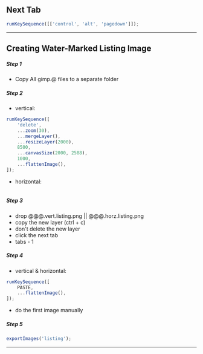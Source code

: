 ## Next Tab
```js
runKeySequence([['control', 'alt', 'pagedown']]);
```
---

## Creating Water-Marked Listing Image

##### Step 1
- Copy All gimp.@ files to a separate folder

##### Step 2
* vertical:
```js
runKeySequence([
    'delete',
    ...zoom(30),
    ...mergeLayer(),
    ...resizeLayer(2000),
    8500,
    ...canvasSize(2000, 2588),
    1000,
    ...flattenImage(),
]);
```

* horizontal:
```js
```

##### Step 3
* drop @@@.vert.listing.png || @@@.horz.listing.png
* copy the new layer (ctrl + c)
* don't delete the new layer
* click the next tab
* tabs - 1

##### Step 4
* vertical & horizontal:
```js
runKeySequence([
    PASTE,
    ...flattenImage(),
]);
```
* do the first image manually

##### Step 5
```js
exportImages('listing');
```
---